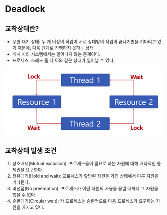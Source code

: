 # Deadlock



## 교착상태란?

* 무한 대기 상태: 두 개 이상의 작업이 서로 상대방의 작업이 끝나기만을 기다리고 있기 때문에, 다음 단계로 진행하지 못하는 상태 
* 배치 처리 시스템에서는 일어나지 않는 문제이다.
* 프로세스, 스레드 둘 다 이와 같은 상태가 일어날 수 있다.

![image-20210822153218880](./images/image-20210822153218880.png)

## 교착상태 발생 조건

1. 상호배제(Mutual exclusion): 프로세스들이 필요로 하는 자원에 대해 배타적인 통제권을 요구한다.
2. 점유대기(Hold and wait): 프로세스가 할당된 자원을 가진 상태에서 다른 자원을 기다린다.
3. 비선점(No preemption): 프로세스가 어떤 자원의 사용을 끝낼 때까지 그 자원을 뺏을 수 없다. 
4. 순환대기(Circular wait): 각 프로세스는 순환적으로 다음 프로세스가 요구하는 자원을 가지고 있다.




